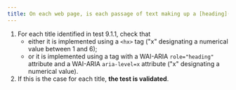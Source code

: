 ```yaml
---
title: On each web page, is each passage of text making up a [heading](#heading) implemented using a `<hx>` tag or a tag with a WAI-ARIA `role="heading"` attribute associated with a WAI-ARIA `aria-level` attribute?
---
```


1. For each title identified in test 9.1.1, check that
   - either it is implemented using a `<hx>` tag ("x" designating a numerical value between 1 and 6);
   - or it is implemented using a tag with a WAI-ARIA `role="heading"` attribute and a WAI-ARIA `aria-level=x` attribute ("x" designating a numerical value).
2. If this is the case for each title, **the test is validated**.
